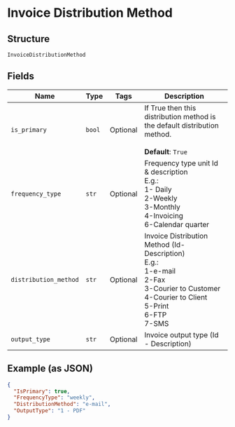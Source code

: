 
# Invoice Distribution Method

## Structure

`InvoiceDistributionMethod`

## Fields

| Name | Type | Tags | Description |
|  --- | --- | --- | --- |
| `is_primary` | `bool` | Optional | If True then this distribution method is the default distribution method.<br><br>**Default**: `True` |
| `frequency_type` | `str` | Optional | Frequency type unit Id & description<br>E.g.:<br>1- Daily<br>2-Weekly<br>3-Monthly<br>4-Invoicing<br>6-Calendar quarter |
| `distribution_method` | `str` | Optional | Invoice Distribution Method (Id-Description)<br>E.g.:<br>1-e-mail<br>2-Fax<br>3-Courier to Customer<br>4-Courier to Client<br>5-Print<br>6-FTP<br>7-SMS |
| `output_type` | `str` | Optional | Invoice output type (Id - Description) |

## Example (as JSON)

```json
{
  "IsPrimary": true,
  "FrequencyType": "weekly",
  "DistributionMethod": "e-mail",
  "OutputType": "1 - PDF"
}
```


